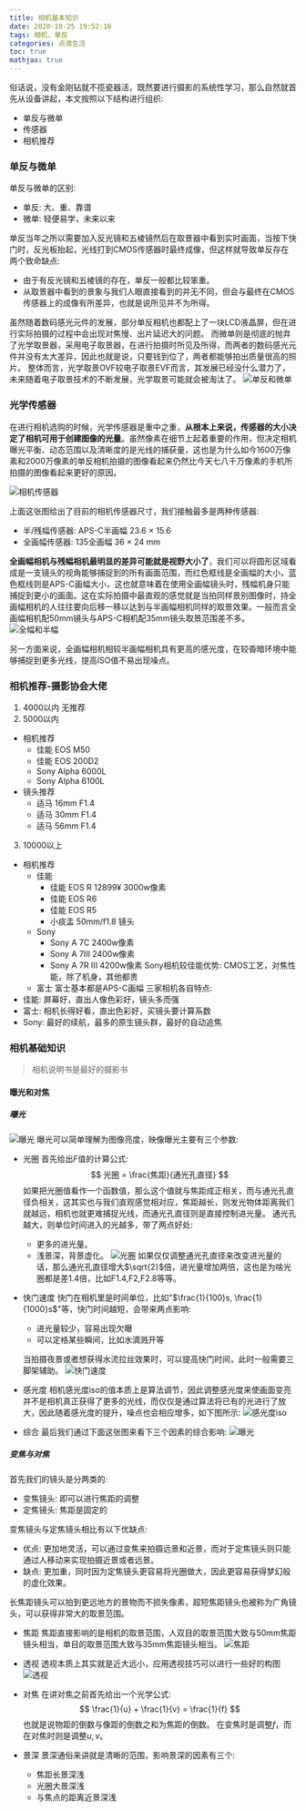 ```yaml
---
title: 相机基本知识
date: 2020-10-25 19:52:16
tags: 相机，单反 
categories: 点滴生活 
toc: true 
mathjax: true 
---
```

俗话说，没有金刚钻就不揽瓷器活，既然要进行摄影的系统性学习，那么自然就首先从设备讲起，本文按照以下结构进行组织:
- 单反与微单 
- 传感器 
- 相机推荐
<!--more-->

### 单反与微单 
单反与微单的区别:
- 单反: 大、重、靠谱 
- 微单: 轻便易学，未来以来

单反当年之所以需要加入反光镜和五棱镜然后在取景器中看到实时画面，当按下快门时，反光板抬起，光线打到CMOS传感器时最终成像，但这样就导致单反存在两个致命缺点: 
- 由于有反光镜和五棱镜的存在，单反一般都比较笨重。 
- 从取景器中看到的景象与我们人眼直接看到的并无不同，但会与最终在CMOS传感器上的成像有所差异，也就是说所见并不为所得。 

虽然随着数码感光元件的发展，部分单反相机也都配上了一块LCD液晶屏，但在进行实际拍摄的过程中会出现对焦慢、出片延迟大的问题。 而微单则是彻底的抛弃了光学取景器，采用电子取景器，在进行拍摄时所见及所得，而两者的数码感光元件并没有太大差异，因此也就是说，只要钱到位了，两者都能够拍出质量很高的照片。
整体而言，光学取景OVF较电子取景EVF而言，其发展已经没什么潜力了，未来随着电子取景技术的不断发展，光学取景可能就会被淘汰了。 
![单反和微单](https://raw.githubusercontent.com/xuejy19/xuejy19.github.io/source/Img/%E5%8D%95%E5%8F%8D%E5%92%8C%E6%97%A0%E5%8F%8D.jpeg)

### 光学传感器
在进行相机选购的时候，光学传感器是重中之重，**从根本上来说，传感器的大小决定了相机可用于创建图像的光量**。虽然像素在细节上起着重要的作用，但决定相机曝光平衡、动态范围以及清晰度的是光线的捕获量，这也是为什么如今1600万像素和2000万像素的单反相机拍摄的图像看起来仍然比今天七八千万像素的手机所拍摄的图像看起来更好的原因。 

![相机传感器](https://raw.githubusercontent.com/xuejy19/xuejy19.github.io/source/Img/%E7%9B%B8%E6%9C%BA%E4%BC%A0%E6%84%9F%E5%99%A8.jpeg)

上面这张图给出了目前的相机传感器尺寸，我们接触最多是两种传感器: 
- 半/残幅传感器: APS-C半画幅 23.6 $\times$ 15.6 
- 全画幅传感器: 135全画幅 36 $\times$ 24 mm 

**全画幅相机与残幅相机最明显的差异可能就是视野大小了**，我们可以将圆形区域看成是一支镜头的视角能够捕捉到的所有画面范围，而红色框线是全画幅的大小，蓝色框线则是APS-C画幅大小，这也就意味着在使用全画幅镜头时，残幅机身只能捕捉到更小的画面。这在实际拍摄中最直观的感觉就是当拍同样景别图像时，持全画幅相机的人往往要向后移一移以达到与半画幅相机同样的取景效果。一般而言全画幅相机配50mm镜头与APS-C相机配35mm镜头取景范围差不多。
![全幅和半幅](https://raw.githubusercontent.com/xuejy19/xuejy19.github.io/source/Img/%E5%85%A8%E7%94%BB%E5%B9%85%E5%92%8C%E6%AE%8B%E5%B9%85.png)

另一方面来说，全画幅相机相较半画幅相机具有更高的感光度，在较昏暗环境中能够捕捉到更多光线，提高ISO值不易出现噪点。

### 相机推荐-摄影协会大佬 
1. 4000以内
    无推荐
2. 5000以内
- 相机推荐
  - 佳能 EOS M50 
  - 佳能 EOS 200D2 
  - Sony Alpha 6000L 
  - Sony Alpha 6100L 
- 镜头推荐
  - 适马 16mm F1.4 
  - 适马 30mm F1.4 
  - 适马 56mm F1.4 

3. 10000以上 
- 相机推荐 
    - 佳能 
      - 佳能 EOS R 12899¥ 3000w像素
      - 佳能 EOS R6
      - 佳能 EOS R5 
      - 小痰盂 50mm/f1.8 镜头 
    - Sony 
      - Sony A 7C 2400w像素
      - Sony A 7III 2400w像素 
      - Sony A 7R III 4200w像素 
    Sony相机较佳能优势: CMOS工艺，对焦性能，除了机身，其他都贵 
    - 富士 
      富士基本都是APS-C画幅 
三家相机各自特点: 
- 佳能: 屏幕好，直出人像色彩好，镜头多而强 
- 富士: 相机长得好看，直出色彩好，买镜头要计算系数 
- Sony: 最好的续航，最多的原生镜头群，最好的自动追焦 


### 相机基础知识 
> 相机说明书是最好的摄影书 
#### 曝光和对焦 
##### 曝光 
![曝光](https://raw.githubusercontent.com/xuejy19/xuejy19.github.io/source/Img/%E6%9B%9D%E5%85%89.jpg)
曝光可以简单理解为图像亮度，映像曝光主要有三个参数:
- 光圈 
首先给出$F$值的计算公式: 
$$
    光圈 =  \frac{焦距}{通光孔直径}
$$
如果把光圈值看作一个函数值，那么这个值就与焦距成正相关，而与通光孔直径负相关，这其实也与我们直观感觉相对应，焦距越长，则发光物体距离我们就越远，相机也就更难捕捉光线，而通光孔直径则是直接控制进光量。 
通光孔越大，则单位时间进入的光越多，带了两点好处:
  - 更多的进光量。
  - 浅景深，背景虚化。 
![光圈](https://raw.githubusercontent.com/xuejy19/xuejy19.github.io/source/Img/%E5%85%89%E5%9C%88.jpeg)
如果仅仅调整通光孔直径来改变进光量的话，那么通光孔直径增大$\sqrt{2}$倍，进光量增加两倍，这也是为啥光圈都是差1.4倍，比如F1.4,F2,F2.8等等。
- 快门速度 
快门在相机里是时间单位，比如"$\frac{1}{100}s, \frac{1}{1000}s$"等，快门时间越短，会带来两点影响: 
  - 进光量较少，容易出现欠曝 
  - 可以定格某些瞬间，比如水滴溅开等

  当拍摄夜景或者想获得水流拉丝效果时，可以提高快门时间，此时一般需要三脚架辅助。 
![快门速度](https://raw.githubusercontent.com/xuejy19/xuejy19.github.io/source/Img/%E5%BF%AB%E9%97%A8%E6%97%B6%E9%97%B4.jpg)
- 感光度
  相机感光度iso的值本质上是算法调节，因此调整感光度来使画面变亮并不是相机真正获得了更多的光线，而仅仅是通过算法将已有的光进行了放大，因此随着感光度的提升，噪点也会相应增多，如下图所示: 
  ![感光度iso](https://raw.githubusercontent.com/xuejy19/xuejy19.github.io/source/Img/%E6%84%9F%E5%85%89%E5%BA%A6.jpg)

- 综合 
最后我们通过下面这张图来看下三个因素的综合影响:
![曝光](https://raw.githubusercontent.com/xuejy19/xuejy19.github.io/source/Img/%E6%9B%9D%E5%85%89%E7%BB%BC%E5%90%88.jpg)


##### 变焦与对焦 
首先我们的镜头是分两类的:
- 变焦镜头: 即可以进行焦距的调整 
- 定焦镜头: 焦距是固定的 

变焦镜头与定焦镜头相比有以下优缺点: 
- 优点: 更加地灵活，可以通过变焦来拍摄远景和近景，而对于定焦镜头则只能通过人移动来实现拍摄近景或者远景。
- 缺点: 更加重，同时因为定焦镜头更容易将光圈做大，因此更容易获得梦幻般的虚化效果。

长焦距镜头可以拍到更远地方的景物而不损失像素，超短焦距镜头也被称为广角镜头，可以获得非常大的取景范围。 

- 焦距
    焦距直接影响的是相机的取景范围，人双目的取景范围大致与50mm焦距镜头相当，单目的取景范围大致与35mm焦距镜头相当。 
![焦距](https://raw.githubusercontent.com/xuejy19/xuejy19.github.io/source/Img/%E7%84%A6%E8%B7%9D.jpg)

- 透视 
    透视本质上其实就是近大远小，应用透视技巧可以进行一些好的构图 
![透视](https://raw.githubusercontent.com/xuejy19/xuejy19.github.io/source/Img/%E9%80%8F%E8%A7%86.jpg)

- 对焦 
在讲对焦之前首先给出一个光学公式: 
$$
    \frac{1}{u} + \frac{1}{v} = \frac{1}{f}
$$
也就是说物距的倒数与像距的倒数之和为焦距的倒数。 在变焦时是调整$f$，而在对焦时则是调整$u,v$。 

- 景深 
景深通俗来讲就是清晰的范围，影响景深的因素有三个: 
  - 焦距长景深浅 
  - 光圈大景深浅
  - 与焦点的距离近景深浅 


